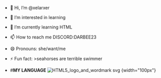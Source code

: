 - 👋 Hi, I’m @xelarxer
- 👀 I’m interested in learning 
- 🌱 I’m currently learning HTML
- 📫 How to reach me DISCORD:DARBEE23
- 😄 Pronouns: she/want/me
- ⚡ Fun fact: >seahorses are terrible swimmer

- #**MY LANGUAGE** ![HTML5_logo_and_wordmark svg](https://github.com/user-attachments/assets/0f348a6f-caf8-4ded-8615-f502d405f7b7) {width="100px"}


<!---
xelarxer/xelarxer is a ✨ special ✨ repository because its `README.md` (this file) appears on your GitHub profile.
You can click the Preview link to take a look at your changes.
--->
